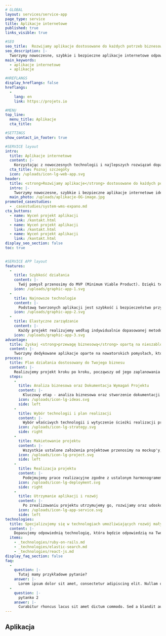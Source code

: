 ```yaml
---
# GLOBAL 
layout: services/service-app
page_type: service
title: Aplikacje internetowe
published: true
links_visible: true

#SEO
seo_title:  Rozwijamy aplikacje dostosowane do każdych potrzeb biznesowych
seo_description: |-
  Tworzymy nowoczesne, szybkie i bezpieczne aplikacje internetowe odpowiednio dopasowane do Twojego biznesu.
main_keywords:
  - aplikacje internetowe
  - aplikacje

#HREFLANGS
display_hreflangs: false
hreflangs:
  -
    lang: en
    link: https://projets.io

#MENU 
top_line:
  menu_title: Aplikacje
  cta_title:

#SETTINGS
show_contact_in_footer: true

#SERVICE layout
intro: 
  title: Aplikacje internetowe
  content: |-
    Korzystając z nowoczesnych technologii i najlepszych rozwiązań dopasowanych do Twoich potrzeb stworzymy aplikacje internetowe - funkcjonalne, bezpieczne i łatwe w użyciu. Zdobędziesz zaufanie klientów, którzy chętnie będą korzystać z proponowanych przez Ciebie rozwiązań.
  cta_title: Poznaj szczegóły
  icon: /uploads/icon-lg-web-app.svg  
header:
  title: <strong>Rozwijamy aplikacje</strong> dostosowane do każdych potrzeb biznesowych
  intro: |-
    Tworzymy nowoczesne, szybkie i bezpieczne aplikacje internetowe idealnie dopasowane do Twojego biznesu.
  main_photo: /uploads/aplikacje-OG-image.jpg
promoted_casestudies:
  - _casestudies/system-wms-expano.md
cta_buttons:
  - name: Wyceń projekt aplikacji
    link: /kontakt.html
  - name: Wyceń projekt aplikacji
    link: /kontakt.html
  - name: Wyceń projekt aplikacji
    link: /kontakt.html
display_seo_section: false
toc: true 
  

#SERVICE APP layout
features:
  -
    title: Szybkość działania
    content: |-
      Twój pomysł przenosimy do MVP (Minimum Viable Product). Dzięki temu możemy szybko wypuścić projekt, potwierdzić wczesne założenia dotyczące modelu biznesowego i ustalić plan rozwoju.
    icon: /uploads/graphic-app-1.svg
  -
    title: Najnowsze technologie
    content: |-
      Podstawą tworzonych aplikacji jest szybkość i bezpieczeństwo przy jednoczesnym dostosowaniu do indywidualnych potrzeb i celów biznesowych. Wykorzystujemy najnowsze technologie, co czyni aplikacje użytecznymi oraz innowacyjnymi.
    icon: /uploads/graphic-app-2.svg
  -
    title: Elastyczne zarządzanie
    content: |-
      Każdy projekt realizujemy według indywidualnie dopasowanej metodologii. Wykorzystanie Agile umożliwia nam innowacyjne - elastyczne i łatwe zarządzenie projektem. Kierunek rozwoju aplikacji jest elastyczny i otwarty na modyfikację.
    icon: /uploads/graphic-app-3.svg
advantage:
  title: Zyskaj <strong>przewagę biznesową</strong> opartą na nieszablonowych rozwiązaniach
  content: |-
    Tworzymy dedykowane aplikacje oparte na nowatorskich pomysłach, które dają możliwość zdobycia przewagi nad konkurencją. Prowadzą również do realizacji wyznaczonych celów firmy - niezależnie od jej charakteru i wielkości.
process:
  title: Plan działania dostosowany do Twojego biznesu
  content: |-
    Realizujemy projekt kroku po kroku, począwszy od jego zaplanowania do wdrożenia. Jest to gwarancja sukcesu i zadowolenia Twoich klientów.
  steps:
    -
      title: Analiza biznesowa oraz Dokumentacja Wymagań Projektu
      content: |-
        Kluczowy etap - analiza biznesowa oraz stworzenie dokumentacji wymagań projektu pozwalają nam doprecyzować wszelkie funkcjonalności aplikacji i ustalić koszty realizacji.
      icon: /uploads/icon-lg-ideas.svg
      side: left
    -
      title: Wybór technologii i plan realizacji
      content: |-
        Wybór właściwych technologii i wytyczenie ścieżki realizacji projektu ma wpływ na wydajność pracy i umożliwia nam bardzo szybkie wdrożenie. 
      icon: /uploads/icon-lg-strategy.svg
      side: right
    -
      title: Makietowanie projektu
      content: |-
        Wszystkie ustalone założenia projektowe przenosimy na mockup'y, dzięki którym porządkujemy wygląd i treść. Na ich podstawie tworzymy aplikacje internetowe.
      icon: /uploads/icon-lg-project.svg
      side: left
    -
      title: Realizacja projektu
      content: |-
        Podejmujemy prace realizacyjne zgodne z ustalonym harmonogramem - testujemy i monitorujemy zmiany, dzięki czemu określamy ich poprawność i skuteczność.
      icon: /uploads/icon-lg-deployment.svg
      side: right
    -
      title: Utrzymanie aplikacji i rozwój
      content: |-
        Po zrealizowaniu projektu utrzymujemy go, rozwijamy oraz udoskonalamy poprzez wprowadzenie kolejnych funkcjonalności.
      icon: /uploads/icon-lg-app-service.svg
      side: left
technologies:
  title: Specjalizujemy się w technologiach umożliwiających rozwój małych i dużych biznesów oraz startupów
  content: |-
    Dopasujemy odpowiednią technologię, która będzie odpowiedzią na Twoje oczekiwania niezależnie od tego, w jakiej działasz branży i pozwoli Ci zbudować przewagę nad konkurencją.
  items:
    - _technologies/ruby-on-rails.md
    - _technologies/elastic-search.md
    - _technologies/react-js.md
display_faq_section: false
faq:
  -
    question: |-
      Tutaj mamy przykładowe pytanie?
    answer: |-
      Lorem ipsum dolor sit amet, consectetur adipiscing elit. Nullam quis augue pretium, malesuada risus sit amet, dapibus ipsum. Proin a nulla at lorem venenatis egestas vitae in massa. Sed rhoncus est massa, sed fermentum nisl efficitur ultrices. Curabitur laoreet lacus egestas purus vulputate semper. In vulputate consequat fermentum.
  -
    question: |-
      pytanko 2
    answer: |-
      Curabitur rhoncus lacus sit amet dictum commodo. Sed a blandit augue. Nunc at arcu at magna convallis tristique. Etiam ligula sem, suscipit et tempor in, luctus ut ex.
---
```


## Aplikacja